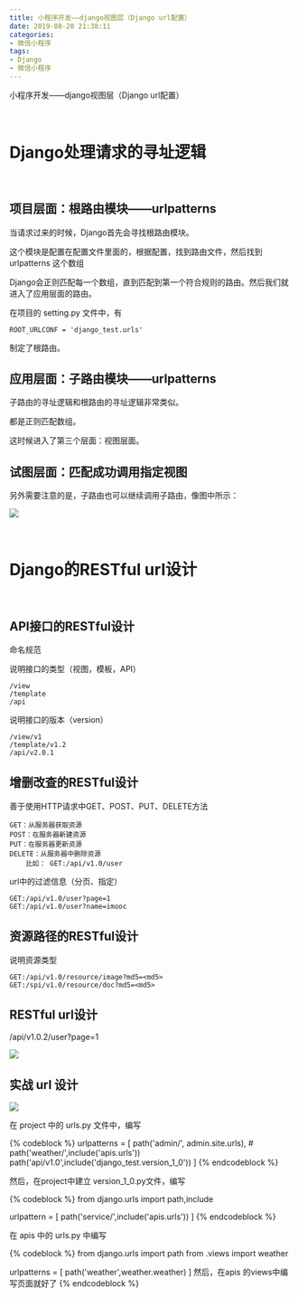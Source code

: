 ```yaml
---
title: 小程序开发——django视图层（Django url配置）
date: 2019-08-20 21:38:11
categories:
- 微信小程序
tags:
- Django
- 微信小程序
---
```

小程序开发——django视图层（Django url配置）

<!-- more -->

<br/>

# Django处理请求的寻址逻辑

<br/>

## 项目层面：根路由模块——urlpatterns

当请求过来的时候，Django首先会寻找根路由模块。

这个模块是配置在配置文件里面的，根据配置，找到路由文件，然后找到 urlpatterns 这个数组

Django会正则匹配每一个数组，直到匹配到第一个符合规则的路由。然后我们就进入了应用层面的路由。

在项目的 setting.py 文件中，有

	ROOT_URLCONF = 'django_test.urls'
	
制定了根路由。

## 应用层面：子路由模块——urlpatterns

子路由的寻址逻辑和根路由的寻址逻辑非常类似。

都是正则匹配数组。

这时候进入了第三个层面：视图层面。

## 试图层面：匹配成功调用指定视图

另外需要注意的是，子路由也可以继续调用子路由，像图中所示：

![](/images/django/8_0.png)

<br/>

# Django的RESTful url设计

<br/>

## API接口的RESTful设计

命名规范

说明接口的类型（视图，模板，API）

	/view
	/template
	/api
	
说明接口的版本（version）

	/view/v1
	/template/v1.2
	/api/v2.0.1
	

## 增删改查的RESTful设计

善于使用HTTP请求中GET、POST、PUT、DELETE方法

	GET：从服务器获取资源
	POST：在服务器新建资源
	PUT：在服务器更新资源
	DELETE：从服务器中删除资源
		比如： GET:/api/v1.0/user
		
url中的过滤信息（分页、指定）

	GET:/api/v1.0/user?page=1
	GET:/api/v1.0/user?name=imooc

## 资源路径的RESTful设计
说明资源类型

	GET:/api/v1.0/resource/image?md5=<md5>
	GET:/spi/v1.0/resource/doc?md5=<md5>

## RESTful url设计

/api/v1.0.2/user?page=1

![](/images/django/8_1.png)

## 实战 url 设计

![](/images/django/8_2.png)

在 project 中的 urls.py 文件中，编写

{% codeblock %}
urlpatterns = [
    path('admin/', admin.site.urls),
    # path('weather/',include('apis.urls'))
    path('api/v1.0',include('django_test.version_1_0'))
]
{% endcodeblock %}

然后，在project中建立 version_1_0.py文件，编写

{% codeblock %}
from django.urls import path,include

urlpattern = [
    path('service/',include('apis.urls'))
]
{% endcodeblock %}

在 apis 中的 urls.py 中编写

{% codeblock %}
from django.urls import path
from .views import weather

urlpatterns = [
    path('weather',weather.weather)
]
然后，在apis 的views中编写页面就好了
{% endcodeblock %}
